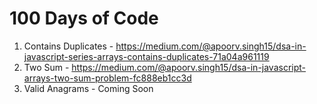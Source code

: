 # 100 Days of Code

1. Contains Duplicates - https://medium.com/@apoorv.singh15/dsa-in-javascript-series-arrays-contains-duplicates-71a04a961119
2. Two Sum - https://medium.com/@apoorv.singh15/dsa-in-javascript-arrays-two-sum-problem-fc888eb1cc3d
3. Valid Anagrams - Coming Soon
